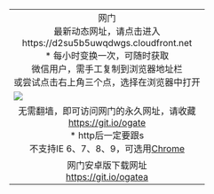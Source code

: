 ﻿<table>
  <tr></tr>
  <!--tr><td colspan=2 align=center><img src="https://cloud.githubusercontent.com/assets/11880933/13434984/f430fae2-e012-11e5-814f-c2df1e82b247.jpg" /></td></tr-->
  <tr><td colspan=2 align=center>网门<br/>最新动态网址，请点击进入
<br>https://d2su5b5uwqdwgs.cloudfront.net
    <br/>* 每小时变换一次，可随时获取<br/>微信用户，需手工复制到浏览器地址栏<br>或尝试点击右上角三个点，选择在浏览器中打开
    <!--br>* IE6打开动态网址须在选项中勾选TLS 1.0--></td>
  </tr>
  <tr>
    <td colspan=2><a href="https://d2su5b5uwqdwgs.cloudfront.net" target="_blank"><img src="https://cloud.githubusercontent.com/assets/11880933/14880727/0e4ac732-0d63-11e6-8b12-a84959f0ece4.jpg" /></a></td> 
  </tr>
  <tr>
    <td colspan=2 align=center>无需翻墙，即可访问网门的永久网址，请收藏<br/><a href="https://git.io/ogate" target="_blank">https://git.io/ogate</a><br/>* http后一定要跟s<br/>不支持IE 6、7、8、9，可选用<a href="https://d2su5b5uwqdwgs.cloudfront.net/ogUP.aspx?name=0ChromePortable.zip">Chrome</a></td>
  </tr>
  <tr>
    <td colspan=2 align=center><!--a href="https://d2su5b5uwqdwgs.cloudfront.net/ogUP.aspx?name=0oGate.apk" target="_blank"><img src="https://cloud.githubusercontent.com/assets/11880933/13720399/75e143ee-e842-11e5-9f0a-1421f423c80f.jpg" /></a><br-->网门安卓版下载网址<br><a href="https://git.io/ogatea">https://git.io/ogatea</a></td>
  </tr>
  <tr>
  <!--tr>
    <td colspan=2 align=center>可能失效的动态网址
    </td>
  </tr-->
</table>
